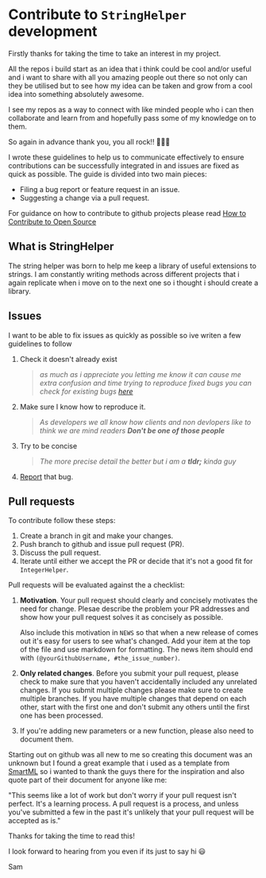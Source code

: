 
# Contribute to  `StringHelper`  development

Firstly thanks for taking the time to take an interest in my project.  

All the repos i build start as an idea that i think could be cool and/or useful and i want to share with all you amazing people out there so not only can they be utilised but to see how my idea can be taken and grow from a cool idea into something absolutely awesome.  

I see my repos as a way to connect with like minded people who i can then collaborate and learn from and hopefully pass some of my knowledge on to them. 

So again in advance thank you, you all rock!!  :metal::sunglasses::metal:

I wrote these guidelines to help us to communicate effectively to ensure contributions can be successfully integrated in and issues are fixed as quick as possible.
The guide is divided into two main pieces:

-   Filing a bug report or feature request in an issue.
-   Suggesting a change via a pull request.

For guidance on how to contribute to github projects please read [How to Contribute to Open Source]([https://opensource.guide/how-to-contribute/](https://opensource.guide/how-to-contribute/))

## What is StringHelper
The string helper was born to help me keep a library of useful extensions to strings. I am constantly writing methods across different projects that i again replicate when i move on to the next one so i thought i should create a library.

## Issues

I want to be able to fix issues as quickly as possible so ive writen a few guidelines to follow

1.  Check it doesn't already exist 
    > *as much as i appreciate you letting me know it can cause me extra confusion and time trying to reproduce fixed bugs you can check for existing bugs [here](https://github.com/SamB1990/IntegerHelper/issues)*
2.  Make sure I know how to reproduce it. 
    > *As developers we all know how clients and non devlopers like to think we are mind readers **Don't be one of those people*** 
3.  Try to be concise 
    > *The more precise detail the better but i am a **tldr;** kinda guy*
4.  [Report](https://github.com/SamB1990/IntegerHelper/issues/new) that bug.

## Pull requests

To contribute follow these steps:

1.  Create a branch in git and make your changes.
2.  Push branch to github and issue pull request (PR).
3.  Discuss the pull request.
4.  Iterate until either we accept the PR or decide that it's not a good fit for  `IntegerHelper`.

Pull requests will be evaluated against the a checklist:

1.  **Motivation**. Your pull request should clearly and concisely motivates the need for change. Plesae describe the problem your PR addresses and show how your pull request solves it as concisely as possible.
    
    Also include this motivation in  `NEWS`  so that when a new release of comes out it's easy for users to see what's changed. Add your item at the top of the file and use markdown for formatting. The news item should end with  `(@yourGithubUsername, #the_issue_number)`.
    
2.  **Only related changes**. Before you submit your pull request, please check to make sure that you haven't accidentally included any unrelated changes. 
    If you  submit multiple changes please make sure to create multiple branches. If you have multiple changes that depend on each other, start with the first one and don't submit any others until the first one has been processed.
    
3.  If you're adding new parameters or a new function, please also need to document them.

Starting out on github was all new to me so creating this document was an unknown but I found a great example that i used as a template from [SmartML]([https://github.com/DataSystemsGroupUT/SmartML](https://github.com/DataSystemsGroupUT/SmartML)) so i wanted to thank the guys there for the inspiration and also quote part of their document for anyone like me:

"This seems like a lot of work but don't worry if your pull request isn't perfect. It's a learning process. A pull request is a process, and unless you've submitted a few in the past it's unlikely that your pull request will be accepted as is."

Thanks for taking the time to read this!

I look forward to hearing from you even if its just to say hi :smiley:

Sam
